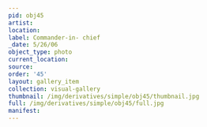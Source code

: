 ```yaml
---
pid: obj45
artist: 
location: 
label: Commander-in- chief
_date: 5/26/06
object_type: photo
current_location: 
source: 
order: '45'
layout: gallery_item
collection: visual-gallery
thumbnail: /img/derivatives/simple/obj45/thumbnail.jpg
full: /img/derivatives/simple/obj45/full.jpg
manifest: 
---
```

